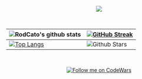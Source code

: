 <p align="center">
 <a href="https://github.com/RodCato"><img src="https://readme-typing-svg.herokuapp.com/?lines=Hi,%20I'm%20Catalino%20(aka%20C%20Rod)%20;Full%20Stack%20Web%20Developer;Multi-Potentialite%20Extraordinaire;Thanks%20for%20stopping%20by🙌🏽!&font=Josefin%20Sans&center=true&width=650&height=90&color=0c7dff&vCenter=true&size=45%62"></a> 
</p>
<div align="center">
 <br />


| ![RodCato's github stats](https://github-readme-stats.vercel.app/api?username=RodCato&show_icons=true&theme=transparent) | [![GitHub Streak](https://github-readme-streak-stats.herokuapp.com?user=RodCato&theme=transparent&border_radius=4.6)](https://crod.co) |
| --- | --- |
|[![Top Langs](https://github-readme-stats.vercel.app/api/top-langs/?username=RodCato&size_weight=0.5&count_weight=0.5&theme=transparent)](https://github.com/RodCato/)| ![Github Stars](https://github-readme-stats.vercel.app/api?username=RodCato&show_icons=true&locale=en&count_private=true&hide_rank=true&custom_title=My%20GitHub%20Stats&disable_animations=true&theme=transparent) |<img src="https://media.giphy.com/media/iY8CRBdQXODJSCERIr/giphy.gif" width="35"><b> Github Stats </b>
<br>


 [![Follow me on CodeWars](https://www.codewars.com/users/RodCato/badges/micro 'My CodeWars Profile - Lets be allies')](https://www.codewars.com/users/RodCato)

 
  


</div>
